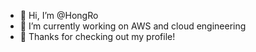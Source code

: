 - 👋 Hi, I’m @HongRo
- 👀 I’m currently working on AWS and cloud engineering
- 🌱 Thanks for checking out my profile!

<!---
HongRo/HongRo is a ✨ special ✨ repository because its `README.md` (this file) appears on your GitHub profile.
You can click the Preview link to take a look at your changes.
--->
